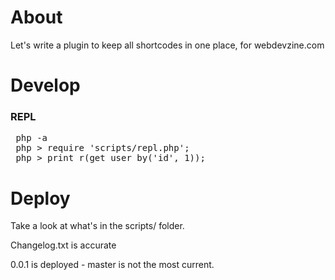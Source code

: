 
# About
Let's write a plugin to keep all shortcodes in one place, for webdevzine.com

# Develop
### REPL
<pre>
 php -a
 php > require 'scripts/repl.php';
 php > print_r(get_user_by('id', 1));
</pre>

# Deploy
Take a look at what's in the scripts/ folder.

Changelog.txt is accurate

0.0.1 is deployed - master is not the most current.


